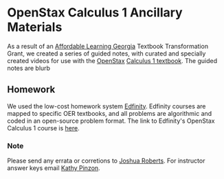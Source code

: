 # OpenStax Calculus 1 Ancillary Materials

As a result of an [Affordable Learning Georgia](https://www.affordablelearninggeorgia.org/) Textbook Transformation Grant, we created a series of guided notes, with curated and specially created videos for use with the [OpenStax](https://openstax.org/) [Calculus 1 textbook](https://openstax.org/details/books/calculus-volume-1). The guided notes are blurb

## Homework
We used the low-cost homework system [Edfinity](edfinity.com). Edfinity courses are mapped to specific OER textbooks, and all problems are algorithmic and coded in an open-source problem format. The link to Edfinity's OpenStax Calculus 1 course is [here](https://edfinity.com/products/5c533d7d78811e0e5904234d).

### Note
Please send any errata or corretions to [Joshua Roberts](mailto:jroberts7@ggc.edu). For instructor answer keys email [Kathy Pinzon](mailto:kpinzon@gg.edu).
